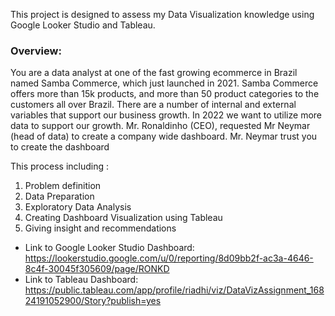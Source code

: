 This project is designed to assess my Data Visualization knowledge using Google Looker Studio and Tableau.

### Overview:
You are a data analyst at one of the fast growing ecommerce in Brazil named Samba Commerce, which just launched in 2021. 
Samba Commerce offers more than 15k products, and more than 50 product categories to the customers all over Brazil. 
There are a number of internal and external variables that support our business growth. In 2022 we want to utilize more data to support our growth.
Mr. Ronaldinho (CEO), requested Mr Neymar (head of data) to create a company wide dashboard. Mr. Neymar trust you to create the dashboard

This process including :
1. Problem definition
2. Data Preparation
3. Exploratory Data Analysis
4. Creating Dashboard Visualization using Tableau
5. Giving insight and recommendations

- Link to Google Looker Studio Dashboard:
https://lookerstudio.google.com/u/0/reporting/8d09bb2f-ac3a-4646-8c4f-30045f305609/page/RONKD
- Link to Tableau Dashboard:
https://public.tableau.com/app/profile/riadhi/viz/DataVizAssignment_16824191052900/Story?publish=yes
